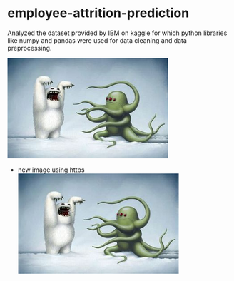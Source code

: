 # employee-attrition-prediction
Analyzed the dataset provided by IBM on kaggle for which python libraries like numpy and pandas were used for data cleaning and data preprocessing.

![image load failed](./th.jpg)

- new image using https
![image load failed](https://github.com/Sanchit011/employee-attrition-prediction/blob/main/th.jpg)


